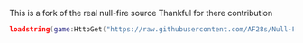 This is a fork of the real null-fire source 
Thankful for there contribution
```lua
loadstring(game:HttpGet("https://raw.githubusercontent.com/AF28s/Null-Fire/main/Loader"))()
```
